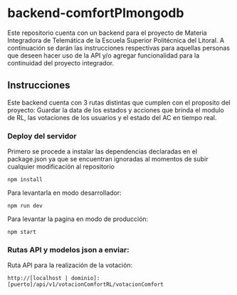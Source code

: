 # backend-comfortPImongodb
Este repositorio cuenta con un backend para el proyecto de Materia Integradora de Telemática de la Escuela Superior Politécnica del Litoral.
A continuación se darán las instrucciones respectivas para aquellas personas que deseen hacer uso de la API y/o agregar funcionalidad para la continuidad del proyecto integrador.

## Instrucciones
Este backend cuenta con 3 rutas distintas que cumplen con el proposito del proyecto: Guardar la data de los estados y acciones que brinda el modulo de RL, las votaciones de los usuarios y el estado del AC en tiempo real.

### Deploy del servidor

Primero se procede a instalar las dependencias declaradas en el package.json ya que se encuentran ignoradas al momentos de subir cualquier modificación al repositorio

```
npm install
```

Para levantarla en modo desarrollador:

```
npm run dev
```

Para levantar la pagina en modo de producción:

```
npm start
```
### Rutas API y modelos json a enviar:

Ruta API para la realización de la votación:

```
http://[localhost | dominio]:[puerto]/api/v1/votacionComfortRL/votacionComfort
```

